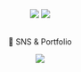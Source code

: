 <div align="center">
<img src="https://capsule-render.vercel.app/api?type=waving&color=timeGradient&height=300&section=header&text=say%20github🐱&fontSize=50">
<img src="https://github-readme-stats.vercel.app/api/top-langs/?username=sayyes304&layout=compact">
</div>

<br>

<div align=center>
	<p> 👀 SNS & Portfolio </p>
</div>
<div align=center>
	<a href="https://velog.io/@sayyes304"><img src="https://velog-readme-stats.vercel.app/api/badge?name=Velog"/></a>
</div>
